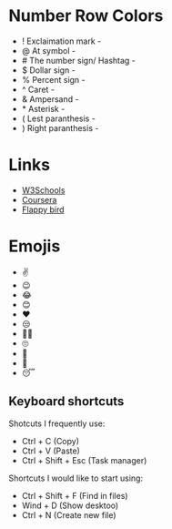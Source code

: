 # Number Row Colors
* ! Exclaimation mark -
* @ At symbol -
* \# The number sign/ Hashtag -
* $ Dollar sign - 
* % Percent sign -
* ^ Caret -
* & Ampersand -
* \* Asterisk -
* ( Lest paranthesis -
* ) Right paranthesis -
# Links
* [W3Schools](https://www.w3schools.com/)
* [Coursera](https://www.coursera.org/)
* [Flappy bird](https://flappybird.io/)
# Emojis
* ✌️
* 😉
* 😂
* 😊
* ❤️
* 😒
* 😶‍🌫️
* 🙄
* 🙂
* 🥱
* 😴

## Keyboard shortcuts
Shotcuts I frequently use:
* Ctrl + C (Copy)
* Ctrl + V (Paste)
* Ctrl + Shift + Esc (Task manager)

Shortcuts I would like to start using: 
* Ctrl + Shift + F (Find in files)
* Wind + D (Show desktoo)
* Ctrl + N (Create new file)
